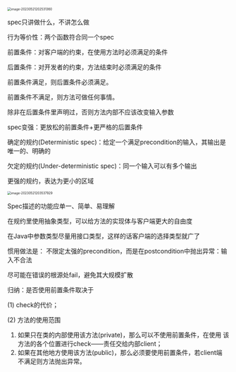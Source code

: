 <img src="C:\Users\xunhi\AppData\Roaming\Typora\typora-user-images\image-20230521202531360.png" alt="image-20230521202531360" style="zoom: 50%;" />

spec只讲做什么，不讲怎么做

行为等价性：两个函数符合同一个spec 

前置条件：对客户端的约束，在使用方法时必须满足的条件

后置条件：对开发者的约束，方法结束时必须满足的条件

前置条件满足，则后置条件必须满足。

前置条件不满足，则方法可做任何事情。

除非在后置条件里声明过，否则方法内部不应该改变输入参数

spec变强：更放松的前置条件+更严格的后置条件

确定的规约(Deterministic spec)：给定一个满足precondition的输入，其输出是唯一的、明确的

欠定的规约(Under-deterministic spec)：同一个输入可以有多个输出

更强的规约，表达为更小的区域

<img src="C:\Users\xunhi\AppData\Roaming\Typora\typora-user-images\image-20230521203537929.png" alt="image-20230521203537929" style="zoom:50%;" />

Spec描述的功能应单一、简单、易理解

在规约里使用抽象类型，可以给方法的实现体与客户端更大的自由度

在Java中参数类型尽量用接口类型，这样的话客户端的选择类型就广了

惯用做法是： 不限定太强的precondition，而是在postcondition中抛出异常：输入不合法

尽可能在错误的根源处fail，避免其大规模扩散

归纳：是否使用前置条件取决于

(1) check的代价；

(2) 方法的使用范围 

1. 如果只在类的内部使用该方法(private)，那么可以不使用前置条件，在使用 该方法的各个位置进行check——责任交给内部client；
2. 如果在其他地方使用该方法(public)，那么必须要使用前置条件，若client端 不满足则方法抛出异常。